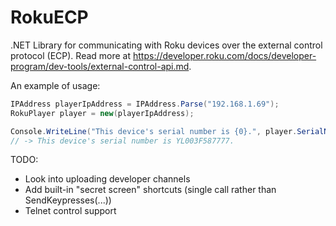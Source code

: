 # RokuECP
.NET Library for communicating with Roku devices over the external control protocol (ECP). Read more at https://developer.roku.com/docs/developer-program/dev-tools/external-control-api.md.

An example of usage:
```csharp
IPAddress playerIpAddress = IPAddress.Parse("192.168.1.69");
RokuPlayer player = new(playerIpAddress);

Console.WriteLine("This device's serial number is {0}.", player.SerialNumber);
// -> This device's serial number is YL003F587777.
```

TODO:
  - Look into uploading developer channels
  - Add built-in "secret screen" shortcuts (single call rather than SendKeypresses(...))
  - Telnet control support
